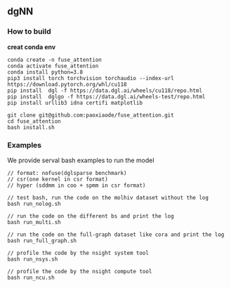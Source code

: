 ## dgNN


### How to build

**creat conda env**

```
conda create -n fuse_attention
conda activate fuse_attention
conda install python=3.8
pip3 install torch torchvision torchaudio --index-url https://download.pytorch.org/whl/cu118
pip install  dgl -f https://data.dgl.ai/wheels/cu118/repo.html
pip install  dglgo -f https://data.dgl.ai/wheels-test/repo.html
pip install urllib3 idna certifi matplotlib
```


```shell
git clone git@github.com:paoxiaode/fuse_attention.git
cd fuse_attention
bash install.sh
```

### Examples

We provide serval bash examples to run the model

```shell
// format: nofuse(dglsparse benchmark) 
// csr(one kernel in csr format)
// hyper (sddmm in coo + spmm in csr format)

// test bash, run the code on the molhiv dataset without the log
bash run_nolog.sh 

// run the code on the different bs and print the log
bash run_multi.sh 

// run the code on the full-graph dataset like cora and print the log
bash run_full_graph.sh 

// profile the code by the nsight system tool
bash run_nsys.sh 

// profile the code by the nsight compute tool
bash run_ncu.sh 

```

<!-- Our training script is modified from [DGL](https://github.com/dmlc/dgl). Now we implements three popular GNN models.

**Run GAT**

[DGL Code](https://github.com/dmlc/dgl/tree/master/examples/pytorch/gat)

```python
cd dgNN/script/train
python train_gatconv.py --num-hidden=64 --num-heads=4 --dataset cora --gpu 0
```

**Run Monet**

[DGL Code](https://github.com/dmlc/dgl/tree/master/examples/pytorch/monet)

```python
cd dgNN/script/train
python train_gmmconv.py --n-kernels 3 --pseudo-dim 2 --dataset cora --gpu 0
```

**Run PointCloud**

We use modelnet40-sampled-2048 data in our PointNet. [DGL Code](https://github.com/dmlc/dgl/tree/master/examples/pytorch/pointcloud)

```python
cd dgNN/script/train
python train_edgeconv.py
```

### Collaborative Projects

[CogDL](https://github.com/THUDM/cogdl) is a flexible and efficient graph-learning framework that uses GE-SpMM to accelerate GNN algorithms. This repo is implemented in CogDL as a submodule. -->

